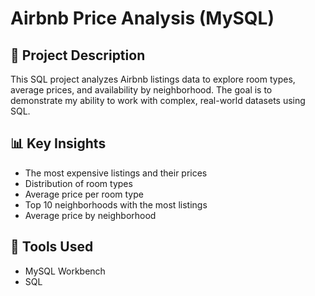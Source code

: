 # Airbnb Price Analysis (MySQL)

## 📌 Project Description
This SQL project analyzes Airbnb listings data to explore room types, average prices, and availability by neighborhood. The goal is to demonstrate my ability to work with complex, real-world datasets using SQL.

## 📊 Key Insights
- The most expensive listings and their prices
- Distribution of room types
- Average price per room type
- Top 10 neighborhoods with the most listings
- Average price by neighborhood

## 🧰 Tools Used
- MySQL Workbench
- SQL

